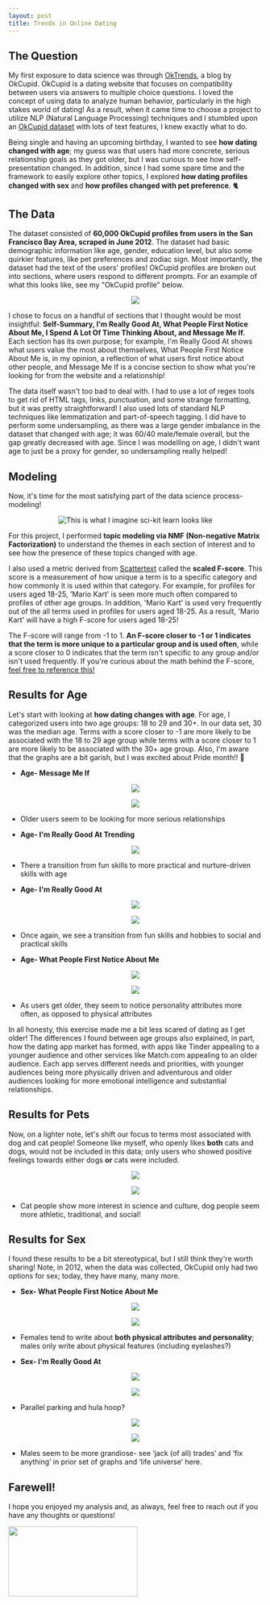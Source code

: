 ```yaml
---
layout: post
title: Trends in Online Dating
---
```


The Question
---------------------
My first exposure to data science was through [OkTrends](https://theblog.okcupid.com/), a blog by OkCupid. OkCupid is a dating website that focuses on compatibility between users via answers to multiple choice questions. I loved the concept of using data to analyze human behavior, particularly in the high stakes world of dating! As a result, when it came time to choose a project to utilize NLP (Natural Language Processing) techniques and I stumbled upon an [OkCupid dataset](https://github.com/rudeboybert/JSE_OkCupid) with lots of text features, I knew exactly what to do.

Being single and having an upcoming birthday, I wanted to see **how dating changed with age**; my guess was that users had more concrete, serious relationship goals as they got older, but I was curious to see how self-presentation changed. In addition, since I had some spare time and the framework to easily explore other topics, I explored **how dating profiles changed with sex** and **how profiles changed with pet preference**.
:cat2:

The Data
---------------------
The dataset consisted of **60,000 OkCupid profiles from users in the San Francisco Bay Area, scraped in June 2012**. The dataset had basic demographic information like age, gender, education level, but also some quirkier features, like pet preferences and zodiac sign. Most importantly, the dataset had the text of the users' profiles! OkCupid profiles are broken out into sections, where users respond to different prompts. For an example of what this looks like, see my "OkCupid profile" below.

<p align="center">
  <img src="https://elarson649.github.io/images/profileshort.png">
</p>


I chose to focus on a handful of sections that I thought would be most insightful: **Self-Summary, I'm Really Good At, What People First Notice About Me, I Spend A Lot Of Time Thinking About, and Message Me If.** Each section has its own purpose; for example, I'm Really Good At shows what users value the most about themselves, What People First Notice About Me is, in my opinion, a reflection of what users first notice about other people, and Message Me If is a concise section to show what you're looking for from the website and a relationship! 

The data itself wasn't too bad to deal with. I had to use a lot of regex tools to get rid of HTML tags, links, punctuation, and some strange formatting, but it was pretty straightforward! I also used lots of standard NLP techniques like lemmatization and part-of-speech tagging. I did have to perform some undersampling, as there was a large gender imbalance in the dataset that changed with age; it was 60/40 male/female overall, but the gap greatly decreased with age. Since I was modelling on age, I didn't want age to just be a proxy for gender, so undersampling really helped!

Modeling
---------------------
Now, it's time for the most satisfying part of the data science process- modeling! 

<p align="center">
  <img src="https://elarson649.github.io/images/rupaul.jpg" alt='This is what I imagine sci-kit learn looks like'>
</p>

For this project, I performed **topic modeling via NMF (Non-negative Matrix Factorization)** to understand the themes in each section of interest and to see how the presence of these topics changed with age. 

I also used a metric derived from [Scattertext](https://github.com/JasonKessler/scattertext) called the **scaled F-score**. This score is a measurement of how unique a term is to a specific category and how commonly it is used within that category. For example, for profiles for users aged 18-25, 'Mario Kart' is seen more much often compared to profiles of other age groups. In addition, 'Mario Kart' is used very frequently out of the all terms used in profiles for users aged 18-25. As a result, 'Mario Kart' will have a high F-score for users aged 18-25!

The F-score will range from -1 to 1. **An F-score closer to -1 or 1 indicates that the term is more unique to a particular group and is used often**, while a score closer to 0 indicates that the term isn't specific to any group and/or isn't used frequently. If you're curious about the math behind the F-score, [feel free to reference this!](https://github.com/JasonKessler/scattertext#understanding-scaled-f-score)


Results for Age
---------------------
Let's start with looking at **how dating changes with age**. For age, I categorized users into two age groups: 18 to 29 and 30+. In our data set, 30 was the median age. Terms with a score closer to -1 are more likely to be associated with the 18 to 29 age group while terms with a score closer to 1 are more likely to be associated with the 30+ age group. Also, I'm aware that the graphs are a bit garish, but I was excited about Pride month!! 
:rainbow:

* **Age- Message Me If**

<p align="center">
  <img src="https://elarson649.github.io/images/messageyoung.png">
</p>

<p align="center">
  <img src="https://elarson649.github.io/images/messageold.png">
</p>

  * Older users seem to be looking for more serious relationships

* **Age- I'm Really Good At Trending**

<p align="center">
  <img src="https://elarson649.github.io/images/goodatlineage.png">
</p>

  * There a transition from fun skills to more practical and nurture-driven skills with age

* **Age- I'm Really Good At**

<p align="center">
  <img src="https://elarson649.github.io/images/goodatyoung.png">
</p>

<p align="center">
  <img src="https://elarson649.github.io/images/goodatold.png">
</p>

  * Once again, we see a transition from fun skills and hobbies to social and practical skills

* **Age- What People First Notice About Me**

<p align="center">
  <img src="https://elarson649.github.io/images/noticeyoung.png">
</p>

<p align="center">
  <img src="https://elarson649.github.io/images/noticeold.png">
</p>

  * As users get older, they seem to notice personality attributes more often, as opposed to physical attributes

In all honesty, this exercise made me a bit less scared of dating as I get older! The differences I found between age groups also explained, in part, how the dating app market has formed, with apps like Tinder appealing to a younger audience and other services like Match.com appealing to an older audience. Each app serves different needs and priorities, with younger audiences being more physically driven and adventurous and older audiences looking for more emotional intelligence and substantial relationships.

Results for Pets
---------------------
Now, on a lighter note, let's shift our focus to terms most associated with dog and cat people! Someone like myself, who openly likes **both** cats and dogs, would not be included in this data; only users who showed positive feelings towards either dogs **or** cats were included.

<p align="center">
  <img src="https://elarson649.github.io/images/cat.png">
</p>

<p align="center">
  <img src="https://elarson649.github.io/images/dog.png">
</p>

  * Cat people show more interest in science and culture, dog people seem more athletic, traditional, and social!

Results for Sex
---------------------
I found these results to be a bit stereotypical, but I still think they're worth sharing! Note, in 2012, when the data was collected, OkCupid only had two options for sex; today, they have many, many more.

* **Sex- What People First Notice About Me**

<p align="center">
  <img src="https://elarson649.github.io/images/noticefemale.png">
</p>

<p align="center">
  <img src="https://elarson649.github.io/images/noticemale.png">
</p>

  * Females tend to write about **both physical attributes and personality**; males only write about physical features (including eyelashes?)

* **Sex- I'm Really Good At**

<p align="center">
  <img src="https://elarson649.github.io/images/goodatfemale.png">
</p>

<p align="center">
  <img src="https://elarson649.github.io/images/goodatmale.png">
</p>

  * Parallel parking and hula hoop?

<p align="center">
  <img src="https://elarson649.github.io/images/thinkingfemale.png">
</p>

<p align="center">
  <img src="https://elarson649.github.io/images/thinkingmale.png">
</p>

  * Males seem to be more grandiose- see ‘jack (of all) trades’ and ‘fix anything’ in prior set of graphs and ‘life universe’ here.

Farewell!
---------------------
I hope you enjoyed my analysis and, as always, feel free to reach out if you have any thoughts or questions!

<p align="left">
  <img src="https://elarson649.github.io/images/nametag.png" width="256" height="139">
</p>



